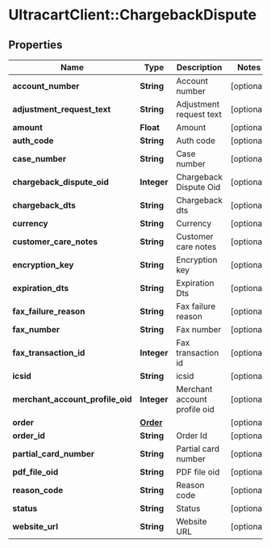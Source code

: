 # UltracartClient::ChargebackDispute

## Properties
Name | Type | Description | Notes
------------ | ------------- | ------------- | -------------
**account_number** | **String** | Account number | [optional] 
**adjustment_request_text** | **String** | Adjustment request text | [optional] 
**amount** | **Float** | Amount | [optional] 
**auth_code** | **String** | Auth code | [optional] 
**case_number** | **String** | Case number | [optional] 
**chargeback_dispute_oid** | **Integer** | Chargeback Dispute Oid | [optional] 
**chargeback_dts** | **String** | Chargeback dts | [optional] 
**currency** | **String** | Currency | [optional] 
**customer_care_notes** | **String** | Customer care notes | [optional] 
**encryption_key** | **String** | Encryption key | [optional] 
**expiration_dts** | **String** | Expiration Dts | [optional] 
**fax_failure_reason** | **String** | Fax failure reason | [optional] 
**fax_number** | **String** | Fax number | [optional] 
**fax_transaction_id** | **Integer** | Fax transaction id | [optional] 
**icsid** | **String** | icsid | [optional] 
**merchant_account_profile_oid** | **Integer** | Merchant account profile oid | [optional] 
**order** | [**Order**](Order.md) |  | [optional] 
**order_id** | **String** | Order Id | [optional] 
**partial_card_number** | **String** | Partial card number | [optional] 
**pdf_file_oid** | **String** | PDF file oid | [optional] 
**reason_code** | **String** | Reason code | [optional] 
**status** | **String** | Status | [optional] 
**website_url** | **String** | Website URL | [optional] 


